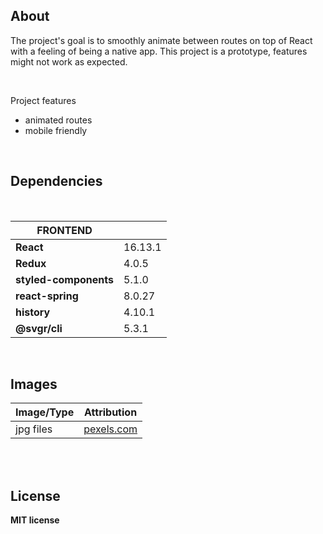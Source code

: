 ## About

The project's goal is to smoothly animate between routes on top of React with a feeling of being a native app. This project is a prototype, features might not work as expected.

<br/>

Project features
- animated routes
- mobile friendly

<br/>

## Dependencies
<br/>

|   FRONTEND |  |
| ------------- | ------------- |
| **React** | 16.13.1  |
| **Redux** | 4.0.5  |
| **styled-components** | 5.1.0  |
| **react-spring** | 8.0.27 |
| **history** | 4.10.1  |
| **@svgr/cli** | 5.3.1 |


<br/>

## Images

|   Image/Type | Attribution |
| ------------- | ------------- |
| jpg files | [pexels.com](https://www.pexels.com/)  |

<br/>

<br/>

## License

**MIT license**